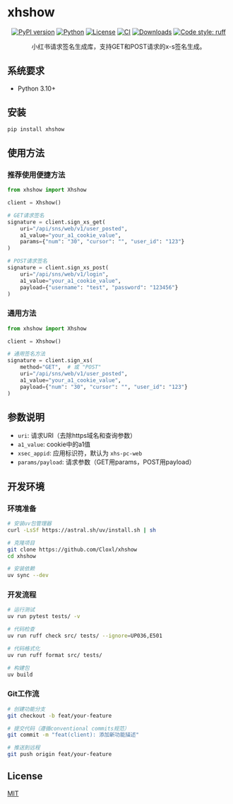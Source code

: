 # xhshow

<div align="center">

[![PyPI version](https://badge.fury.io/py/xhshow.svg)](https://badge.fury.io/py/xhshow)
[![Python](https://img.shields.io/pypi/pyversions/xhshow.svg)](https://pypi.org/project/xhshow/)
[![License](https://img.shields.io/github/license/Cloxl/xhshow.svg)](https://github.com/Cloxl/xhshow/blob/main/LICENSE)
[![CI](https://github.com/Cloxl/xhshow/workflows/CI/badge.svg)](https://github.com/Cloxl/xhshow/actions)
[![Downloads](https://pepy.tech/badge/xhshow)](https://pepy.tech/project/xhshow)
[![Code style: ruff](https://img.shields.io/badge/code%20style-ruff-000000.svg)](https://github.com/astral-sh/ruff)

小红书请求签名生成库，支持GET和POST请求的x-s签名生成。

</div>

## 系统要求

- Python 3.10+

## 安装

```bash
pip install xhshow
```

## 使用方法

### 推荐使用便捷方法

```python
from xhshow import Xhshow

client = Xhshow()

# GET请求签名
signature = client.sign_xs_get(
    uri="/api/sns/web/v1/user_posted",
    a1_value="your_a1_cookie_value",
    params={"num": "30", "cursor": "", "user_id": "123"}
)

# POST请求签名
signature = client.sign_xs_post(
    uri="/api/sns/web/v1/login", 
    a1_value="your_a1_cookie_value",
    payload={"username": "test", "password": "123456"}
)
```

### 通用方法

```python
from xhshow import Xhshow

client = Xhshow()

# 通用签名方法
signature = client.sign_xs(
    method="GET",  # 或 "POST"
    uri="/api/sns/web/v1/user_posted",
    a1_value="your_a1_cookie_value",
    payload={"num": "30", "cursor": "", "user_id": "123"}
)
```

## 参数说明

- `uri`: 请求URI（去除https域名和查询参数）
- `a1_value`: cookie中的a1值
- `xsec_appid`: 应用标识符，默认为 `xhs-pc-web`
- `params/payload`: 请求参数（GET用params，POST用payload）

## 开发环境

### 环境准备

```bash
# 安装uv包管理器
curl -LsSf https://astral.sh/uv/install.sh | sh

# 克隆项目
git clone https://github.com/Cloxl/xhshow
cd xhshow

# 安装依赖
uv sync --dev
```

### 开发流程

```bash
# 运行测试
uv run pytest tests/ -v

# 代码检查
uv run ruff check src/ tests/ --ignore=UP036,E501

# 代码格式化
uv run ruff format src/ tests/

# 构建包
uv build
```

### Git工作流

```bash
# 创建功能分支
git checkout -b feat/your-feature

# 提交代码（遵循conventional commits规范）
git commit -m "feat(client): 添加新功能描述"

# 推送到远程
git push origin feat/your-feature
```

## License

[MIT](LICENSE)